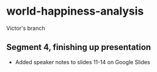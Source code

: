 # world-happiness-analysis
Victor's branch

## Segment 4, finishing up presentation
- Added speaker notes to slides 11-14 on Google Slides
